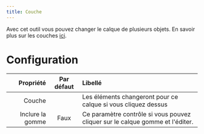 ```yaml
---
title: Couche
---
```


Avec cet outil vous pouvez changer le calque de plusieurs objets. En savoir plus sur les couches [ici](../layers.md).

# Configuration

|        Propriété | Par défaut | Libellé                                                                       |
| ----------------:|:----------:|:----------------------------------------------------------------------------- |
|           Couche |            | Les éléments changeront pour ce calque si vous cliquez dessus                 |
| Inclure la gomme |    Faux    | Ce paramètre contrôle si vous pouvez cliquer sur le calque gomme et l'éditer. |
